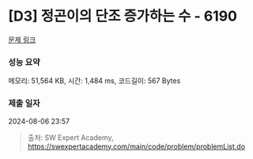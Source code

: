 # [D3] 정곤이의 단조 증가하는 수 - 6190 

[문제 링크](https://swexpertacademy.com/main/code/problem/problemDetail.do?contestProbId=AWcPjEuKAFgDFAU4) 

### 성능 요약

메모리: 51,564 KB, 시간: 1,484 ms, 코드길이: 567 Bytes

### 제출 일자

2024-08-06 23:57



> 출처: SW Expert Academy, https://swexpertacademy.com/main/code/problem/problemList.do